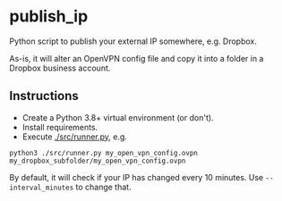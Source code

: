 # publish_ip
Python script to publish your external IP somewhere, e.g. Dropbox.

As-is, it will alter an OpenVPN config file and copy it into a folder in a Dropbox business account.

## Instructions
 - Create a Python 3.8+ virtual environment (or don't).
 - Install requirements.
 - Execute [./src/runner.py](src/runner.py), e.g.
  ```
 python3 ./src/runner.py my_open_vpn_config.ovpn my_dropbox_subfolder/my_open_vpn_config.ovpn
 ````
   By default, it will check if your IP has changed every 10 minutes. Use `--interval_minutes` to
   change that.